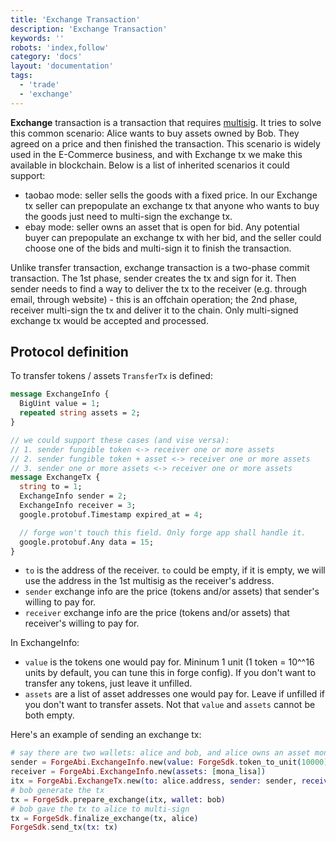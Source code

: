 ```yaml
---
title: 'Exchange Transaction'
description: 'Exchange Transaction'
keywords: ''
robots: 'index,follow'
category: 'docs'
layout: 'documentation'
tags:
  - 'trade'
  - 'exchange'
---
```


**Exchange** transaction is a transaction that requires [multisig](../arch/multisig). It tries to solve this common scenario: Alice wants to buy assets owned by Bob. They agreed on a price and then finished the transaction. This scenario is widely used in the E-Commerce business, and with Exchange tx we make this available in blockchain. Below is a list of inherited scenarios it could support:

- taobao mode: seller sells the goods with a fixed price. In our Exchange tx seller can prepopulate an exchange tx that anyone who wants to buy the goods just need to multi-sign the exchange tx.
- ebay mode: seller owns an asset that is open for bid. Any potential buyer can prepopulate an exchange tx with her bid, and the seller could choose one of the bids and multi-sign it to finish the transaction.

Unlike transfer transaction, exchange transaction is a two-phase commit transaction. The 1st phase, sender creates the tx and sign for it. Then sender needs to find a way to deliver the tx to the receiver (e.g. through email, through website) - this is an offchain operation; the 2nd phase, receiver multi-sign the tx and deliver it to the chain. Only multi-signed exchange tx would be accepted and processed.

## Protocol definition

To transfer tokens / assets `TransferTx` is defined:

```proto
message ExchangeInfo {
  BigUint value = 1;
  repeated string assets = 2;
}

// we could support these cases (and vise versa):
// 1. sender fungible token <-> receiver one or more assets
// 2. sender fungible token + asset <-> receiver one or more assets
// 3. sender one or more assets <-> receiver one or more assets
message ExchangeTx {
  string to = 1;
  ExchangeInfo sender = 2;
  ExchangeInfo receiver = 3;
  google.protobuf.Timestamp expired_at = 4;

  // forge won't touch this field. Only forge app shall handle it.
  google.protobuf.Any data = 15;
}
```

- `to` is the address of the receiver. `to` could be empty, if it is empty, we will use the address in the 1st multisig as the receiver's address.
- `sender` exchange info are the price (tokens and/or assets) that sender's willing to pay for.
- `receiver` exchange info are the price (tokens and/or assets) that receiver's willing to pay for.

In ExchangeInfo:

- `value` is the tokens one would pay for. Mininum 1 unit (1 token = 10^^16 units by default, you can tune this in forge config). If you don't want to transfer any tokens, just leave it unfilled.
- `assets` are a list of asset addresses one would pay for. Leave if unfilled if you don't want to transfer assets. Not that `value` and `assets` cannot be both empty.

Here's an example of sending an exchange tx:

```elixir
# say there are two wallets: alice and bob, and alice owns an asset mona_lisa, bob's willing to pay 10000 tokens to buy it.
sender = ForgeAbi.ExchangeInfo.new(value: ForgeSdk.token_to_unit(10000))
receiver = ForgeAbi.ExchangeInfo.new(assets: [mona_lisa])
itx = ForgeAbi.ExchangeTx.new(to: alice.address, sender: sender, receiver: receiver)
# bob generate the tx
tx = ForgeSdk.prepare_exchange(itx, wallet: bob)
# bob gave the tx to alice to multi-sign
tx = ForgeSdk.finalize_exchange(tx, alice)
ForgeSdk.send_tx(tx: tx)
```
